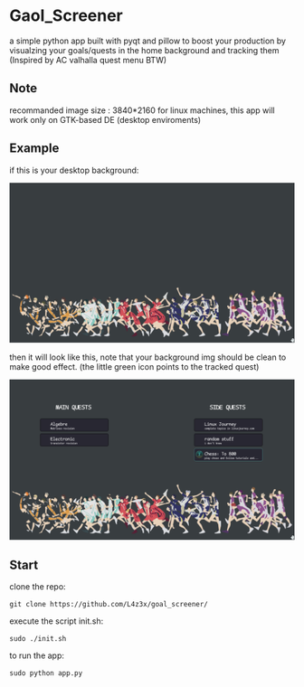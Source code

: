 # Gaol_Screener
a simple python app built with pyqt and pillow to boost your production 
by visualzing your goals/quests in the home background and tracking them
(Inspired by AC valhalla quest menu BTW)
 ## Note
 recommanded image size : 3840*2160
 for linux machines, this app will work only on GTK-based DE (desktop enviroments)
 ## Example
 if this is your desktop background:
 
 ![Logo](./example/background.png)
 
 then it will look like this, note that your background img should be clean to make good effect.
 (the little green icon points to the tracked quest)
 
 ![Logo](./example/output_image.png)
 
 ## Start
 clone the repo: 
  	
   	git clone https://github.com/L4z3x/goal_screener/
    
 execute the script init.sh:
 	
  	sudo ./init.sh
 to run the app:
 	
  	sudo python app.py

